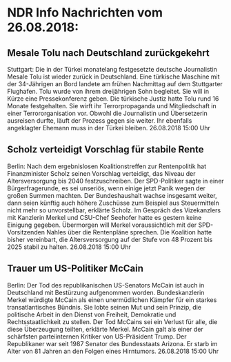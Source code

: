 # NDR Info Nachrichten vom 26.08.2018:


## Mesale Tolu nach Deutschland zurückgekehrt
Stuttgart: Die in der Türkei monatelang festgesetzte deutsche Journalistin Mesale Tolu ist wieder zurück in Deutschland. Eine türkische Maschine mit der 34-Jährigen an Bord landete am frühen Nachmittag auf dem Stuttgarter Flughafen. Tolu wurde von ihrem dreijährigen Sohn begleitet. Sie will in Kürze eine Pressekonferenz geben. Die türkische Justiz hatte Tolu rund 16 Monate festgehalten. Sie wirft ihr Terrorpropaganda und Mitgliedschaft in einer Terrororganisation vor. Obwohl die Journalistin und Übersetzerin ausreisen durfte, läuft der Prozess gegen sie weiter. Ihr ebenfalls angeklagter Ehemann muss in der Türkei bleiben. 26.08.2018 15:00 Uhr 

## Scholz verteidigt Vorschlag für stabile Rente
Berlin: Nach dem ergebnislosen Koalitionstreffen zur Rentenpolitik hat Finanzminister Scholz seinen Vorschlag verteidigt, das Niveau der Altersversorgung bis 2040 festzuschreiben. Der SPD-Politiker sagte in einer Bürgerfragerunde, es sei unseriös, wenn einige jetzt Panik wegen der großen Summen machten. Der Bundeshaushalt wachse insgesamt weiter, dann seien künftig auch höhere Zuschüsse zum Beispiel aus Steuermitteln nicht mehr so unvorstellbar, erklärte Scholz. Im Gespräch des Vizekanzlers mit Kanzlerin Merkel und CSU-Chef Seehofer hatte es gestern keine Einigung gegeben. Übermorgen will Merkel voraussichtlich mit der SPD-Vorsitzenden Nahles über die Rentenpläne sprechen. Die Koalition hatte bisher vereinbart, die Altersversorgung auf der Stufe von 48 Prozent bis 2025 stabil zu halten. 26.08.2018 15:00 Uhr 

## Trauer um US-Politiker McCain
Berlin: Der Tod des republikanischen US-Senators McCain ist auch in Deutschland mit Bestürzung aufgenommen worden. Bundeskanzlerin Merkel würdigte McCain als einen unermüdlichen Kämpfer für ein starkes transatlantisches Bündnis. Sie lobte seinen Mut und sein Prinzip, die politische Arbeit in den Dienst von Freiheit, Demokratie und Rechtsstaatlichkeit zu stellen. Der Tod McCains sei ein Verlust für alle, die diese Überzeugung teilten, erklärte Merkel. McCain galt als einer der schärfsten parteiinternen Kritiker von US-Präsident Trump. Der Republikaner war seit 1987 Senator des Bundesstaats Arizona. Er starb im Alter von 81 Jahren an den Folgen eines Hirntumors. 26.08.2018 15:00 Uhr 
